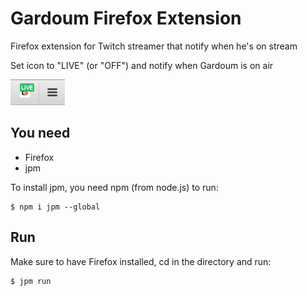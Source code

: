 # Gardoum Firefox Extension

Firefox extension for Twitch streamer that notify when he's on stream

Set icon to "LIVE" (or "OFF") and notify when Gardoum is on air 

![](data/on.png)

## You need 
* Firefox 
* jpm 

To install jpm, you need npm (from node.js) to run:
```
$ npm i jpm --global
```

## Run 

Make sure to have Firefox installed, cd in the directory and run:

```
$ jpm run
```
